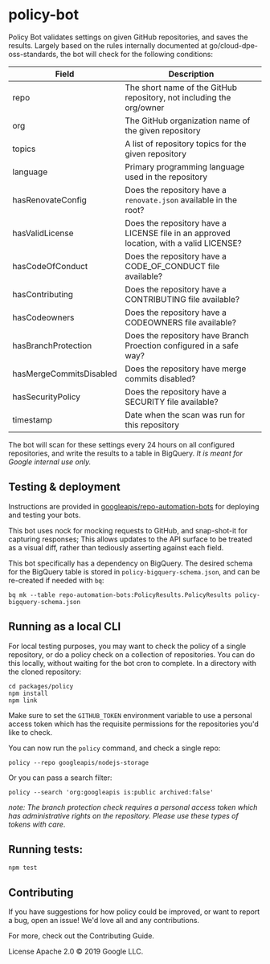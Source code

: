 # policy-bot
Policy Bot validates settings on given GitHub repositories, and saves the results.  Largely based on the rules internally documented at go/cloud-dpe-oss-standards, the bot will check for the following conditions:

| Field | Description |
|-------|-------------|
| repo | The short name of the GitHub repository, not including the org/owner |
| org | The GitHub organization name of the given repository |
| topics | A list of repository topics for the given repository |
| language | Primary programming language used in the repository |
| hasRenovateConfig | Does the repository have a `renovate.json` available in the root? |
| hasValidLicense | Does the repository have a LICENSE file in an approved location, with a valid LICENSE? |
| hasCodeOfConduct | Does the repository have a CODE_OF_CONDUCT file available? |
| hasContributing | Does the repository have a CONTRIBUTING file available? |
| hasCodeowners | Does the repository have a CODEOWNERS file available? |
| hasBranchProtection | Does the repository have Branch Proection configured in a safe way? |
| hasMergeCommitsDisabled | Does the repository have merge commits disabled? |
| hasSecurityPolicy | Does the repository have a SECURITY file available? |
| timestamp | Date when the scan was run for this repository |

The bot will scan for these settings every 24 hours on all configured repositories, and write the results to a table in BigQuery.  *It is meant for Google internal use only.*

## Testing & deployment
Instructions are provided in [googleapis/repo-automation-bots](https://github.com/googleapis/repo-automation-bots/blob/master/README.md) for deploying and testing your bots.

This bot uses nock for mocking requests to GitHub, and snap-shot-it for capturing responses; This allows updates to the API surface to be treated as a visual diff, rather than tediously asserting against each field.

This bot specifically has a dependency on BigQuery. The desired schema for the BigQuery table is stored in `policy-bigquery-schema.json`, and can be re-created if needed with `bq`:

```
bq mk --table repo-automation-bots:PolicyResults.PolicyResults policy-bigquery-schema.json
```

## Running as a local CLI
For local testing purposes, you may want to check the policy of a single repository, or do a policy check on a collection of repositories.  You can do this locally, without waiting for the bot cron to complete.  In a directory with the cloned repository:

```
cd packages/policy
npm install
npm link
```

Make sure to set the `GITHUB_TOKEN` environment variable to use a personal access token which has the requisite permissions for the repositories you'd like to check.

You can now run the `policy` command, and check a single repo:
```
policy --repo googleapis/nodejs-storage
```

Or you can pass a search filter:
```
policy --search 'org:googleapis is:public archived:false'
```

*note: The branch protection check requires a personal access token which has administrative rights on the repository. Please use these types of tokens with care*.

## Running tests:

`npm test`

## Contributing

If you have suggestions for how policy could be improved, or want to report a bug, open an issue! We'd love all and any contributions.

For more, check out the Contributing Guide.

License
Apache 2.0 © 2019 Google LLC.
